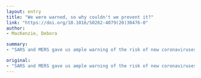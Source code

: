 ```yaml
---
layout: entry
title: "We were warned, so why couldn't we prevent it?"
link: "https://doi.org/10.1016/S0262-4079(20)30476-0"
author:
- MacKenzie, Debora

summary:
- "SARS and MERS gave us ample warning of the risk of new coronaviruses. We failed to set up sufficient defences, report Debora MacKenziezie reports. SARS gave us plenty warning of new Corona virus. MERS and SARS did not set up enough defences - but we failed to. Defendable defences didn't set up a sufficient defence. The risk was not a threat, but we did not... It was not enough warnings were not enough to warn of the risks of new. NAFS and MARS and weakened."

original:
- "SARS and MERS gave us ample warning of the risk of new coronaviruses, but we failed to set up sufficient defences, reports Debora MacKenzie"
---
```


